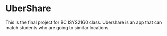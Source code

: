# UberShare
This is the final project for BC ISYS2160 class. 
Ubershare is an app that can match students who are going to similar locations
